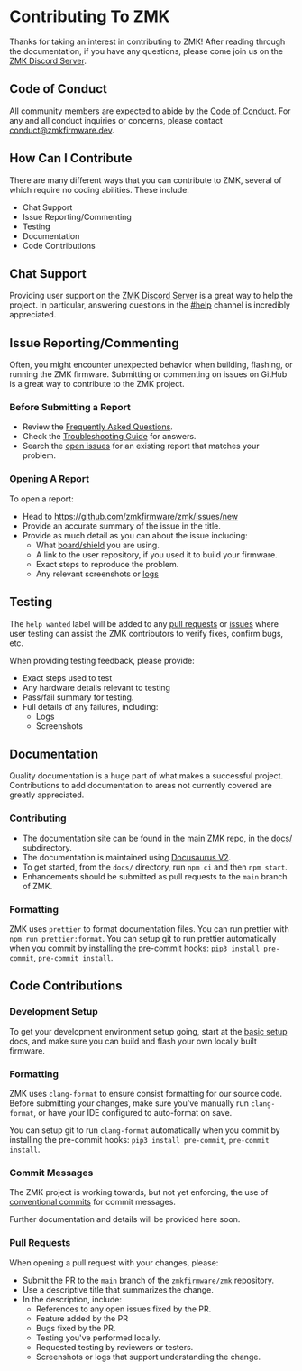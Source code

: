 # Contributing To ZMK

Thanks for taking an interest in contributing to ZMK! After reading through the documentation, if
you have any questions, please come join us on the
[ZMK Discord Server][discord-invite].

## Code of Conduct

All community members are expected to abide by the [Code of Conduct][code-of-conduct].
For any and all conduct inquiries or concerns, please contact conduct@zmkfirmware.dev.

[code-of-conduct]: https://github.com/zmkfirmware/zmk/blob/main/CODE_OF_CONDUCT.md

## How Can I Contribute

There are many different ways that you can contribute to ZMK, several of which require no coding
abilities. These include:

- Chat Support
- Issue Reporting/Commenting
- Testing
- Documentation
- Code Contributions

## Chat Support

Providing user support on the [ZMK Discord Server][discord-invite] is a great way to help the
project. In particular, answering questions in the [#help](https://discord.com/channels/719497620560543766/719909884769992755) channel is incredibly appreciated.

## Issue Reporting/Commenting

Often, you might encounter unexpected behavior when building, flashing, or running the ZMK
firmware. Submitting or commenting on issues on GitHub is a great way to contribute to the
ZMK project.

### Before Submitting a Report

- Review the [Frequently Asked Questions](https://zmkfirmware.dev/docs/faq).
- Check the [Troubleshooting Guide](https://zmkfirmware.dev/docs/troubleshooting) for answers.
- Search the [open issues](https://github.com/zmkfirmware/zmk/issues) for an existing report that
  matches your problem.

### Opening A Report

To open a report:

- Head to https://github.com/zmkfirmware/zmk/issues/new
- Provide an accurate summary of the issue in the title.
- Provide as much detail as you can about the issue including:
  - What [board/shield](https://zmkfirmware.dev/docs/faq#what-is-a-board) you are using.
  - A link to the user repository, if you used it to build your firmware.
  - Exact steps to reproduce the problem.
  - Any relevant screenshots or [logs](https://zmkfirmware.dev/docs/dev-guide-usb-logging)

## Testing

The `help wanted` label will be added to any [pull requests](https://github.com/zmkfirmware/zmk/pulls?q=is%3Aopen+is%3Apr+label%3A%22help+wanted%22)
or [issues](https://github.com/zmkfirmware/zmk/issues?q=is%3Aopen+is%3Aissue+label%3A%22help+wanted%22)
where user testing can assist the ZMK contributors to verify fixes, confirm
bugs, etc.

When providing testing feedback, please provide:

- Exact steps used to test
- Any hardware details relevant to testing
- Pass/fail summary for testing.
- Full details of any failures, including:
  - Logs
  - Screenshots

## Documentation

Quality documentation is a huge part of what makes a successful project. Contributions to add
documentation to areas not currently covered are greatly appreciated.

### Contributing

- The documentation site can be found in the main ZMK repo, in the
  [docs/](https://github.com/zmkfirmware/zmk/tree/main/docs) subdirectory.
- The documentation is maintained using [Docusaurus V2](https://v2.docusaurus.io/docs/).
- To get started, from the `docs/` directory, run `npm ci` and then `npm start`.
- Enhancements should be submitted as pull requests to the `main` branch of ZMK.

### Formatting

ZMK uses `prettier` to format documentation files. You can run prettier with `npm run prettier:format`.
You can setup git to run prettier automatically when you commit by installing the pre-commit hooks: `pip3 install pre-commit`, `pre-commit install`.

## Code Contributions

### Development Setup

To get your development environment setup going, start at the
[basic setup](https://zmkfirmware.dev/docs/dev-setup) docs, and make sure you can build and flash
your own locally built firmware.

### Formatting

ZMK uses `clang-format` to ensure consist formatting for our source code. Before submitting your
changes, make sure you've manually run `clang-format`, or have your IDE configured to auto-format
on save.

You can setup git to run `clang-format` automatically when you commit by installing the pre-commit hooks: `pip3 install pre-commit`, `pre-commit install`.

### Commit Messages

The ZMK project is working towards, but not yet enforcing, the use of
[conventional commits](https://www.conventionalcommits.org/en/v1.0.0/) for commit messages.

Further documentation and details will be provided here soon.

### Pull Requests

When opening a pull request with your changes, please:

- Submit the PR to the `main` branch of the
  [`zmkfirmware/zmk`](https://github.com/zmkfirmware/zmk) repository.
- Use a descriptive title that summarizes the change.
- In the description, include:
  - References to any open issues fixed by the PR.
  - Feature added by the PR
  - Bugs fixed by the PR.
  - Testing you've performed locally.
  - Requested testing by reviewers or testers.
  - Screenshots or logs that support understanding the change.

[discord-invite]: https://zmkfirmware.dev/community/discord/invite
